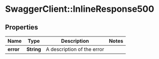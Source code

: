 # SwaggerClient::InlineResponse500

## Properties
Name | Type | Description | Notes
------------ | ------------- | ------------- | -------------
**error** | **String** | A description of the error | 

